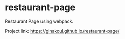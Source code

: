 # restaurant-page
Restaurant Page using webpack.

Project link: https://ginakoul.github.io/restaurant-page/